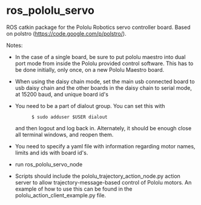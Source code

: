ros_pololu_servo
================

ROS catkin package for the Pololu Robotics servo controller board.
Based on polstro (https://code.google.com/p/polstro/).

Notes:

* In the case of a single board, be sure to put pololu maestro into dual
  port mode from inside the Pololu provided control software.  This has
  to be done initially, only once, on a new Pololu Maestro board.

* When using the daisy chain mode, set the main usb connected board to
  usb daisy chain and the other boards in the daisy chain to serial mode,
  at 15200 baud, and unique board id's

* You need to be a part of dialout group. You can set this with
  ```
        $ sudo adduser $USER dialout
  ```
  and then logout and log back in.  Alternately, it should be enough
  close all terminal windows, and reopen them.

* You need to specify a yaml file with information regarding motor
  names, limits and ids with board id's.

* run ros_pololu_servo_node

* Scripts should include the pololu_trajectory_action_node.py action
  server to allow trajectory-message-based control of Pololu motors.
  An example of how to use this can be found in the 
  pololu_action_client_example.py file.

